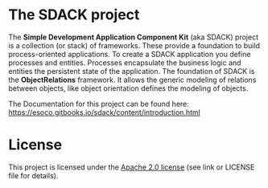 # The SDACK project

The **Simple Development Application Component Kit** (aka SDACK) project is a collection (or stack) of frameworks. These provide a foundation to build process-oriented applications. To create a SDACK application you define processes and entities. Processes encapsulate the business logic and entities the persistent state of the application. The foundation of SDACK is the **ObjectRelations** framework. It allows the generic modeling of relations between objects, like object orientation defines the modeling of objects.

The Documentation for this project can be found here: https://esoco.gitbooks.io/sdack/content/introduction.html

# License

This project is licensed under the [Apache 2.0 license]( http://www.apache.org/licenses/LICENSE-2.0) (see link or LICENSE file for details).  

